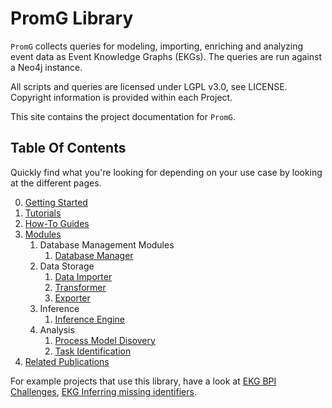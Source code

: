 # PromG Library

`PromG` collects queries for modeling, importing, enriching and analyzing event data as Event Knowledge Graphs (EKGs).
The queries are run against a Neo4j instance. 

All scripts and queries are licensed under LGPL v3.0, see LICENSE.
Copyright information is provided within each Project.

This site contains the project documentation for `PromG`.

## Table Of Contents


Quickly find what you're looking for depending on
your use case by looking at the different pages.

0. [Getting Started](getting-started.md)
1. [Tutorials](tutorials.md)
2. [How-To Guides](how-to-guides.md)
3. [Modules](module-0verview.md)
    1. Database Management Modules
        1. [Database Manager](module:db-management.md)
    2. Data Storage
        1. [Data Importer](module-data-importer.md)
        2. [Transformer](module-transformer.md)
        3. [Exporter](module-exporter.md)
    3. Inference
        1. [Inference Engine](module-inference_engine.md)
    4. Analysis
        1. [Process Model Disovery](module-process_discovery.md)
        2. [Task Identification](module-task_identification.md) 
4. [Related Publications](related_publications.md)


For example projects that use this library, have a look at [EKG BPI Challenges](https://github.com/Ava-S/ekg_bpi_challenges), [EKG Inferring missing identifiers](https://github.com/PromG-dev/promg-inference).


